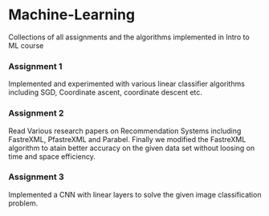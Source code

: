 # Machine-Learning
Collections of all assignments and the algorithms implemented in Intro to ML course

### Assignment 1
Implemented and experimented with various linear classifier algorithms including SGD, Coordinate ascent, coordinate descent etc. 

### Assignment 2
Read Various research papers on Recommendation Systems including FastreXML, PfastreXML and Parabel. Finally we modified the FastreXML algorithm to atain better accuracy on the given data set without loosing on time and space efficiency.

### Assignment 3
Implemented a CNN with linear layers to solve the given image classification problem.
